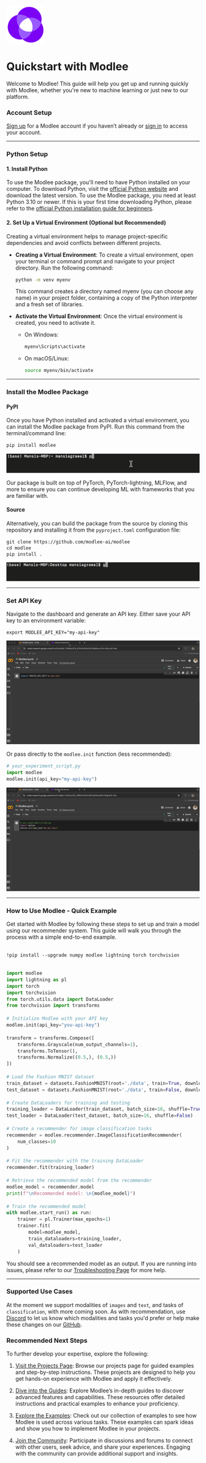 ![](https://github.com/mansiagr4/gifs/raw/main/new_small_logo.svg)

# Quickstart with Modlee

Welcome to Modlee! This guide will help you get up and running quickly with Modlee, whether you're new to machine learning or just new to our platform.

### Account Setup
[Sign up](https://www.dashboard.modlee.ai?signUp) for a Modlee account if you haven’t already or [sign in](https://www.dashboard.modlee.ai/?state=signIn) to access your account.

---

### Python Setup

#### 1. Install Python
To use the Modlee package, you'll need to have Python installed on your computer. To download Python, visit the [official Python website](https://www.python.org/downloads/) and download the latest version. To use the Modlee package, you need at least Python 3.10 or newer. If this is your first time downloading Python, please refer to the [official Python installation guide for beginners](https://wiki.python.org/moin/BeginnersGuide/Download).

#### 2. Set Up a Virtual Environment (Optional but Recommended)
Creating a virtual environment helps to manage project-specific dependencies and avoid conflicts between different projects. 

- **Creating a Virtual Environment**: To create a virtual environment, open your terminal or command prompt and navigate to your project directory. Run the following command:

   ```bash
   python -m venv myenv
   ```
   This command creates a directory named myenv (you can choose any name) in your project folder, containing a copy of the Python interpreter and a fresh set of libraries.

- **Activate the Virtual Environment**: Once the virtual environment is created, you need to activate it. 

  - On Windows:
    ```bash
    myenv\Scripts\activate
    ```
  - On macOS/Linux:
    ```bash
    source myenv/bin/activate
    ```

---

### Install the Modlee Package

#### PyPI

Once you have Python installed and activated a virtual environment, you can install the Modlee package from PyPI. 
Run this command from the terminal/command line:
```bash
pip install modlee
```
![](https://raw.githubusercontent.com/mansiagr4/gifs/main/trimmed_pip_install.gif)

Our package is built on top of PyTorch, PyTorch-lightning, MLFlow, and more to ensure you can continue developing ML with frameworks that you are familiar with.

#### Source

Alternatively, you can build the package from the source by cloning this repository and installing it from the `pyproject.toml` configuration file:
```shell
git clone https://github.com/modlee-ai/modlee
cd modlee
pip install .
```
![](https://raw.githubusercontent.com/mansiagr4/gifs/main/trimmed_git_clone.gif)

---

### Set API Key

Navigate to the dashboard and generate an API key. Either save your API key to an environment variable: 

```shell
export MODLEE_API_KEY="my-api-key"
```

![](https://raw.githubusercontent.com/mansiagr4/gifs/main/export%20api.gif)

Or pass directly to the  `modlee.init` function (less recommended):
```python
# your_experiment_script.py
import modlee
modlee.init(api_key="my-api-key")
```

![](https://raw.githubusercontent.com/mansiagr4/gifs/main/import%20api.gif)

---

### How to Use Modlee - Quick Example

Get started with Modlee by following these steps to set up and train a model using our recommender system. This guide will walk you through the process with a simple end-to-end example.

```shell

!pip install --upgrade numpy modlee lightning torch torchvision
```

```python

import modlee
import lightning as pl
import torch
import torchvision
from torch.utils.data import DataLoader
from torchvision import transforms

# Initialize Modlee with your API key
modlee.init(api_key="you-api-key")

transform = transforms.Compose([
    transforms.Grayscale(num_output_channels=1), 
    transforms.ToTensor(),
    transforms.Normalize((0.5,), (0.5,))
])

# Load the Fashion MNIST dataset
train_dataset = datasets.FashionMNIST(root='./data', train=True, download=True, transform=transform)
test_dataset = datasets.FashionMNIST(root='./data', train=False, download=True, transform=transform)

# Create DataLoaders for training and testing
training_loader = DataLoader(train_dataset, batch_size=16, shuffle=True)
test_loader = DataLoader(test_dataset, batch_size=16, shuffle=False)

# Create a recommender for image classification tasks
recommender = modlee.recommender.ImageClassificationRecommender(
    num_classes=10  
)

# Fit the recommender with the training DataLoader
recommender.fit(training_loader)

# Retrieve the recommended model from the recommender
modlee_model = recommender.model
print(f"\nRecommended model: \n{modlee_model}")

# Train the recommended model
with modlee.start_run() as run:
    trainer = pl.Trainer(max_epochs=1)
    trainer.fit(
        model=modlee_model,
        train_dataloaders=training_loader,
        val_dataloaders=test_loader
    )
```
You should see a recommended model as an output. If you are running into issues, please refer to our [Troubleshooting Page](https://docs.modlee.ai/troubleshooting.html) for more help. 

---

### Supported Use Cases
At the moment we support modalities of `images` and `text`, and tasks of `classification`, with more coming soon. As with recommendation, use [Discord](https://discord.com/invite/m8YDbWDvrF) to let us know which modalities and tasks you'd prefer or help make these changes on our [GitHub](https://github.com/modlee-ai/modlee/blob/main/docs/CONTRIBUTING.md).

### Recommended Next Steps

To further develop your expertise, explore the following:

1. [Visit the Projects Page](https://docs.modlee.ai/tutorial.html): Browse our projects page for guided examples and step-by-step instructions. These projects are designed to help you get hands-on experience with Modlee and apply it effectively.

2. [Dive into the Guides](https://docs.modlee.ai/guides.html): Explore Modlee’s in-depth guides to discover advanced features and capabilities. These resources offer detailed instructions and practical examples to enhance your proficiency.

3. [Explore the Examples](https://docs.modlee.ai/notebooks/recommend.html): Check out our collection of examples to see how Modlee is used across various tasks. These examples can spark ideas and show you how to implement Modlee in your projects.

4. [Join the Community](https://docs.modlee.ai/support.html): Participate in discussions and forums to connect with other users, seek advice, and share your experiences. Engaging with the community can provide additional support and insights.
